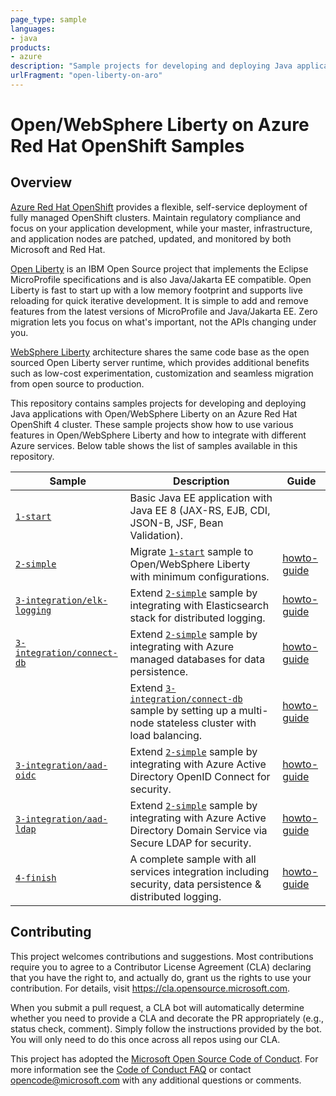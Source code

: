 ```yaml
---
page_type: sample
languages:
- java
products:
- azure
description: "Sample projects for developing and deploying Java applications with Open/WebSphere Liberty on an Azure Red Hat OpenShift 4 cluster."
urlFragment: "open-liberty-on-aro"
---
```


# Open/WebSphere Liberty on Azure Red Hat OpenShift Samples

<!-- 
Guidelines on README format: https://review.docs.microsoft.com/help/onboard/admin/samples/concepts/readme-template?branch=master

Guidance on onboarding samples to docs.microsoft.com/samples: https://review.docs.microsoft.com/help/onboard/admin/samples/process/onboarding?branch=master

Taxonomies for products and languages: https://review.docs.microsoft.com/new-hope/information-architecture/metadata/taxonomies?branch=master
-->

## Overview

[Azure Red Hat OpenShift](https://azure.microsoft.com/services/openshift/) provides a flexible, self-service deployment of fully managed OpenShift clusters. Maintain regulatory compliance and focus on your application development, while your master, infrastructure, and application nodes are patched, updated, and monitored by both Microsoft and Red Hat. 

[Open Liberty](https://openliberty.io) is an IBM Open Source project that implements the Eclipse MicroProfile specifications and is also Java/Jakarta EE compatible. Open Liberty is fast to start up with a low memory footprint and supports live reloading for quick iterative development. It is simple to add and remove features from the latest versions of MicroProfile and Java/Jakarta EE. Zero migration lets you focus on what's important, not the APIs changing under you.

[WebSphere Liberty](https://www.ibm.com/cloud/websphere-liberty) architecture shares the same code base as the open sourced Open Liberty server runtime, which provides additional benefits such as low-cost experimentation, customization and seamless migration from open source to production.

This repository contains samples projects for developing and deploying Java applications with Open/WebSphere Liberty on an Azure Red Hat OpenShift 4 cluster.
These sample projects show how to use various features in Open/WebSphere Liberty and how to integrate with different Azure services.
Below table shows the list of samples available in this repository.

| Sample                           | Description                                | Guide                            |
|----------------------------------|--------------------------------------------|----------------------------------|
| [`1-start`](1-start) | Basic Java EE application with Java EE 8 (JAX-RS, EJB, CDI, JSON-B, JSF, Bean Validation). | |
| [`2-simple`](2-simple) | Migrate [`1-start`](1-start) sample to Open/WebSphere Liberty with minimum configurations. | [howto-guide](guides/howto-deploy-java-liberty-app.md) |
| [`3-integration/elk-logging`](3-integration/elk-logging) | Extend [`2-simple`](2-simple) sample by integrating with Elasticsearch stack for distributed logging. | [howto-guide](guides/howto-integrate-elasticsearch-stack.md) |
| [`3-integration/connect-db`](3-integration/connect-db) | Extend [`2-simple`](2-simple) sample by integrating with Azure managed databases for data persistence. | [howto-guide](guides/howto-integrate-azure-managed-databases.md) |
| | Extend [`3-integration/connect-db`](3-integration/connect-db) sample by setting up a multi-node stateless cluster with load balancing. | [howto-guide](guides/howto-setup-stateless-cluster.md) |
| [`3-integration/aad-oidc`](3-integration/aad-oidc) | Extend [`2-simple`](2-simple) sample by integrating with Azure Active Directory OpenID Connect for security. | [howto-guide](guides/howto-integrate-aad-oidc.md) |
| [`3-integration/aad-ldap`](3-integration/aad-ldap) | Extend [`2-simple`](2-simple) sample by integrating with Azure Active Directory Domain Service via Secure LDAP for security. | [howto-guide](guides/howto-integrate-aad-ldap.md) |
| [`4-finish`](4-finish) | A complete sample with all services integration including security, data persistence & distributed logging. | [howto-guide](guides/howto-integrate-all.md) |

## Contributing

This project welcomes contributions and suggestions.  Most contributions require you to agree to a
Contributor License Agreement (CLA) declaring that you have the right to, and actually do, grant us
the rights to use your contribution. For details, visit https://cla.opensource.microsoft.com.

When you submit a pull request, a CLA bot will automatically determine whether you need to provide
a CLA and decorate the PR appropriately (e.g., status check, comment). Simply follow the instructions
provided by the bot. You will only need to do this once across all repos using our CLA.

This project has adopted the [Microsoft Open Source Code of Conduct](https://opensource.microsoft.com/codeofconduct/).
For more information see the [Code of Conduct FAQ](https://opensource.microsoft.com/codeofconduct/faq/) or
contact [opencode@microsoft.com](mailto:opencode@microsoft.com) with any additional questions or comments.
